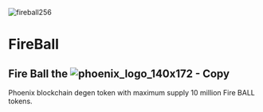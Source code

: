 
![fireball256](https://user-images.githubusercontent.com/110438409/182365772-4a5d08bf-e5b5-4ec2-87fd-f08b6bf15277.png)

# FireBall
## Fire Ball the ![phoenix_logo_140x172 - Copy](https://user-images.githubusercontent.com/110438409/182366538-e262a1b4-275c-4e87-a9f4-16b15eb2548c.png)
 Phoenix blockchain degen token with maximum supply 10 million Fire BALL tokens.

